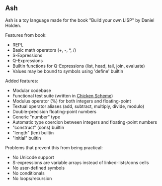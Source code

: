 ## Ash

Ash is a toy language made for the book "Build your own LISP" by Daniel Holden.

Features from book:
- REPL
- Basic math operators (+, -, *, /)
- S-Expressions
- Q-Expressions
- Builtin functions for Q-Expressions (list, head, tail, join, evaluate)
- Values may be bound to symbols using 'define' builtin

Added features:
- Modular codebase
- Functional test suite (written in [Chicken Scheme](https://www.call-cc.org/))
- Modulus operator (%) for both integers and floating-point
- Textual operator aliases (add, subtract, multiply, divide, modulo)
- Double-precision floating-point numbers
- Generic "number" type
- Automatic type coercion between integers and floating-point numbers
- "construct" (cons) builtin
- "length" (len) builtin
- "initial" builtin

Problems that prevent this from being practical:
- No Unicode support
- S-expressions are variable arrays instead of linked-lists/cons cells
- No user-defined symbols
- No conditionals
- No loops/recursion
